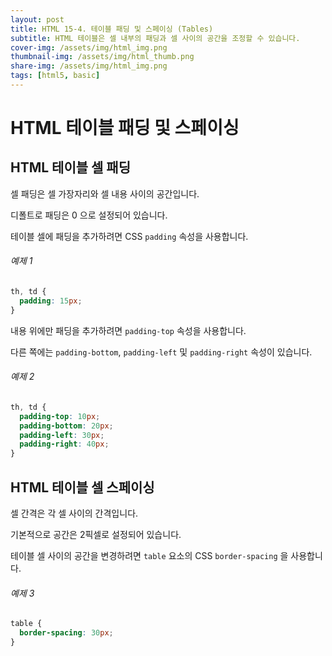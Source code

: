 ```yaml
---
layout: post
title: HTML 15-4. 테이블 패딩 및 스페이싱 (Tables)
subtitle: HTML 테이블은 셀 내부의 패딩과 셀 사이의 공간을 조정할 수 있습니다.
cover-img: /assets/img/html_img.png
thumbnail-img: /assets/img/html_thumb.png
share-img: /assets/img/html_img.png
tags: [html5, basic]
---
```


# HTML 테이블 패딩 및 스페이싱

## HTML 테이블 셀 패딩

셀 패딩은 셀 가장자리와 셀 내용 사이의 공간입니다.

디폴트로 패딩은 0 으로 설정되어 있습니다.

테이블 셀에 패딩을 추가하려면 CSS ```padding``` 속성을 사용합니다.

###### 예제 1

```css
th, td {
  padding: 15px;
}
```

내용 위에만 패딩을 추가하려면 ```padding-top``` 속성을 사용합니다.

다른 쪽에는 ```padding-bottom```, ```padding-left``` 및 ```padding-right``` 속성이 있습니다.

###### 예제 2

```css
th, td {
  padding-top: 10px;
  padding-bottom: 20px;
  padding-left: 30px;
  padding-right: 40px;
}
```

## HTML 테이블 셀 스페이싱

셀 간격은 각 셀 사이의 간격입니다.

기본적으로 공간은 2픽셀로 설정되어 있습니다.

테이블 셀 사이의 공간을 변경하려면 ```table``` 요소의 CSS ```border-spacing``` 을 사용합니다.

###### 예제 3

```css
table {
  border-spacing: 30px;
}
```
